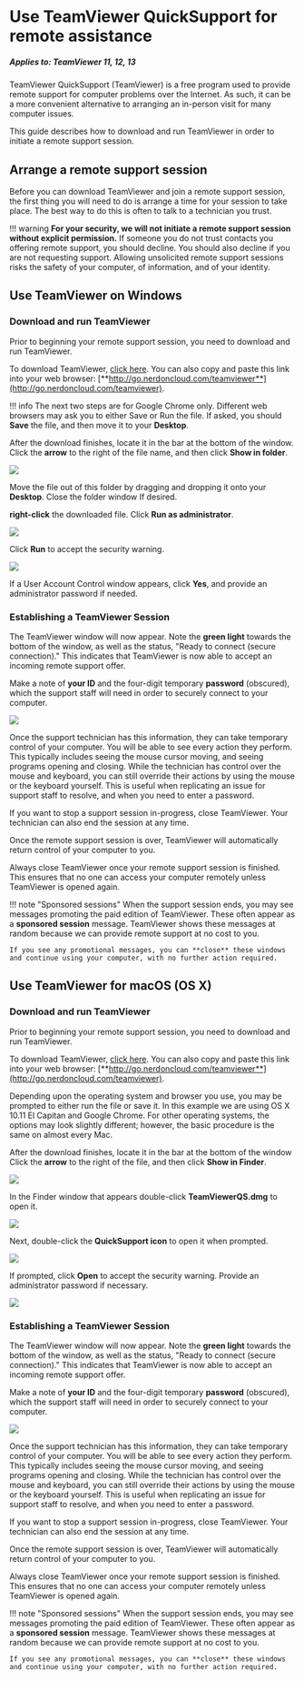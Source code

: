 # Use TeamViewer QuickSupport for remote assistance

##### Applies to: TeamViewer 11, 12, 13 #####

TeamViewer QuickSupport (TeamViewer) is a free program used to provide remote support for computer problems over the Internet. As such, it can be a more convenient alternative to arranging an in-person visit for many computer issues.

This guide describes how to download and run TeamViewer in order to initiate a remote support session.

## Arrange a remote support session

Before you can download TeamViewer and join a remote support session, the first thing you will need to do is arrange a time for your session to take place. The best way to do this is often to talk to a technician you trust.

!!! warning
   **For your security, we will not initiate a remote support session without explicit permission.** If someone you do not trust contacts you offering remote support, you should decline. You should also decline if you are not requesting support. Allowing unsolicited remote support sessions risks the safety of your computer, of information, and of your identity.

## Use TeamViewer on Windows

### Download and run TeamViewer

Prior to beginning your remote support session, you need to download and run TeamViewer.

To download TeamViewer, [click here](http://go.nerdoncloud.com/teamviewer). You can also copy and paste this link into your web browser: [**http://go.nerdoncloud.com/teamviewer**](http://go.nerdoncloud.com/teamviewer).

!!! info
   The next two steps are for Google Chrome only. Different web browsers may ask you to either Save or Run the file. If asked, you should **Save** the file, and then move it to your **Desktop**.

After the download finishes, locate it in the bar at the bottom of the window. Click the **arrow** to the right of the file name, and then click **Show in folder**.

![](/img/teamviewer-win-show-folder.png)

Move the file out of this folder by dragging and dropping it onto your **Desktop**. Close the folder window If desired.

**right-click** the downloaded file. Click **Run as administrator**.

![](/img/teamviewer-win-as-admin.png)

Click **Run** to accept the security warning.

![](/img/teamviewer-win-security-warning.png)

If a User Account Control window appears, click **Yes**, and provide an administrator password if needed.

### Establishing a TeamViewer Session

The TeamViewer window will now appear. Note the **green light** towards the bottom of the window, as well as the status, &quot;Ready to connect (secure connection).&quot; This indicates that TeamViewer is now able to accept an incoming remote support offer.

Make a note of **your ID** and the four-digit temporary **password** (obscured), which the support staff will need in order to securely connect to your computer.

![](/img/teamviewer-win-quicksupport.png)

Once the support technician has this information, they can take temporary control of your computer. You will be able to see every action they perform. This typically includes seeing the mouse cursor moving, and seeing programs opening and closing. While the technician has control over the mouse and keyboard, you can still override their actions by using the mouse or the keyboard yourself. This is useful when replicating an issue for support staff to resolve, and when you need to enter a password.

If you want to stop a support session in-progress, close TeamViewer. Your technician can also end the session at any time.

Once the remote support session is over, TeamViewer will automatically return control of your computer to you.

Always close TeamViewer once your remote support session is finished. This ensures that no one can access your computer remotely unless TeamViewer is opened again.

!!! note "Sponsored sessions"
    When the support session ends, you may see messages promoting the paid edition of TeamViewer. These often appear as a **sponsored session** message. TeamViewer shows these messages at random because we can provide remote support at no cost to you.

    If you see any promotional messages, you can **close** these windows and continue using your computer, with no further action required.


## Use TeamViewer for macOS (OS X)

### Download and run TeamViewer

Prior to beginning your remote support session, you need to download and run TeamViewer.

To download TeamViewer, [click here](http://go.nerdoncloud.com/teamviewer). You can also copy and paste this link into your web browser: [**http://go.nerdoncloud.com/teamviewer**](http://go.nerdoncloud.com/teamviewer).

Depending upon the operating system and browser you use, you may be prompted to either run the file or save it. In this example we are using OS X 10.11 El Capitan and Google Chrome. For other operating systems, the options may look slightly different; however, the basic procedure is the same on almost every Mac.

After the download finishes, locate it in the bar at the bottom of the window Click the **arrow** to the right of the file, and then click **Show in Finder**.

![](/img/teamviewer-mac-show-finder.png)

In the Finder window that appears double-click **TeamViewerQS.dmg** to open it.

![](img/teamviewer-mac-finder-downloads.png)

Next, double-click the **QuickSupport icon** to open it when prompted.

![](img/teamviewer-mac-dmg-content.png)

If prompted, click **Open** to accept the security warning. Provide an administrator password if necessary.

![](img/teamviewer-mac-security-warning.png)

### Establishing a TeamViewer Session

The TeamViewer window will now appear. Note the **green light** towards the bottom of the window, as well as the status, &quot;Ready to connect (secure connection).&quot; This indicates that TeamViewer is now able to accept an incoming remote support offer.

Make a note of **your ID** and the four-digit temporary **password** (obscured), which the support staff will need in order to securely connect to your computer.

![](img/teamviewer-mac-quicksupport.png)

Once the support technician has this information, they can take temporary control of your computer. You will be able to see every action they perform. This typically includes seeing the mouse cursor moving, and seeing programs opening and closing. While the technician has control over the mouse and keyboard, you can still override their actions by using the mouse or the keyboard yourself. This is useful when replicating an issue for support staff to resolve, and when you need to enter a password.

If you want to stop a support session in-progress, close TeamViewer. Your technician can also end the session at any time.

Once the remote support session is over, TeamViewer will automatically return control of your computer to you.

Always close TeamViewer once your remote support session is finished. This ensures that no one can access your computer remotely unless TeamViewer is opened again.

!!! note "Sponsored sessions"
    When the support session ends, you may see messages promoting the paid edition of TeamViewer. These often appear as a **sponsored session** message. TeamViewer shows these messages at random because we can provide remote support at no cost to you.

    If you see any promotional messages, you can **close** these windows and continue using your computer, with no further action required.
